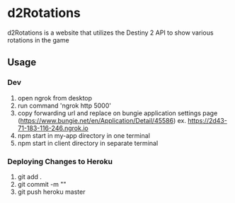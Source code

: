 # d2Rotations

d2Rotations is a website that utilizes the Destiny 2 API to show various rotations in the game

## Usage

### Dev

 1. open ngrok from desktop
 2. run command 'ngrok http 5000'
 3. copy forwarding url and replace on bungie application settings page (https://www.bungie.net/en/Application/Detail/45586)
            ex. https://2d43-71-183-116-246.ngrok.io
 4. npm start in my-app directory in one terminal
 5. npm start in client directory in separate terminal

### Deploying Changes to Heroku
1. git add .
2. git commit -m "<commit message>"
3. git push heroku master
